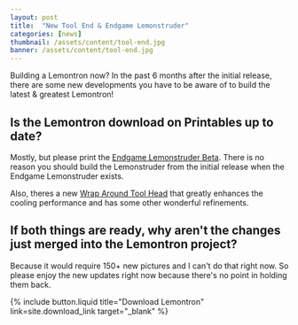 ```yaml
---
layout: post
title:  "New Tool End & Endgame Lemonstruder"
categories: [news]
thumbnail: /assets/content/tool-end.jpg
banner: /assets/content/tool-end.jpg
---
```


Building a Lemontron now? In the past 6 months after the initial release, there are some new developments you have to be aware of to build the latest & greatest Lemontron!

## Is the Lemontron download on Printables up to date?

Mostly, but please print the [Endgame Lemonstruder Beta](https://www.printables.com/model/1389576-endgame-lemonstruder-beta). There is no reason you should build the Lemonstruder from the initial release when the Endgame Lemonstruder exists.

Also, theres a new [Wrap Around Tool Head](https://www.printables.com/model/1304821-wrap-around-cooling-tool-head-for-lemontron) that greatly enhances the cooling performance and has some other wonderful refinements.

## If both things are ready, why aren't the changes just merged into the Lemontron project?

Because it would require 150+ new pictures and I can't do that right now. So please enjoy the new updates right now because there's no point in holding them back.

{% include button.liquid
title="Download Lemontron"
link=site.download_link
target="_blank" %}